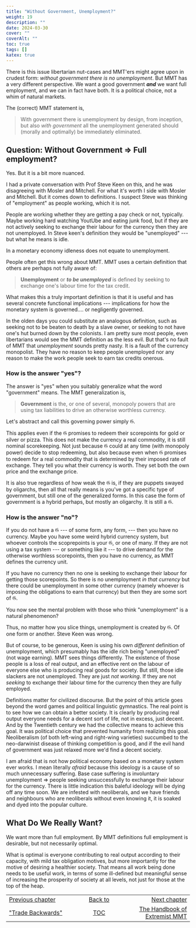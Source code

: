 ```yaml
---
title: "Without Government, Unemployment?"
weight: 19
description: ""
date: 2024-03-30
cover: ""
coverAlt: ""
toc: true
tags: []
katex: true
---
```


There is this issue libertarian nut-cases and MMT'ers might agree upon in 
crudest form: *without government there is no unemployment*. But MMT has a 
very different perspective. We want a good government **_and_** we want full 
employment, and we can in fact have both. It is a political choice, not a 
whim of natural markets.

The (correct) MMT statement is,

> With government there is unemployment by design, from inception, but also 
*with government* all the unemployment generated should (morally and 
optimally) be immediately eliminated.


## Question: Without Government $\Rightarrow$ Full employment?

Yes. But it is a bit more nuanced.

I had a private conversation with Prof Steve Keen on this, and he was 
disagreeing with Mosler and Mitchell. For what it's worth I side with Mosler 
and Mitchell. But it comes down to definitions. I suspect Steve was thinking 
of "employment" as people working, which it is not.
 
People are working whether they are getting a pay check or not, typically. 
Maybe working hard watching YoutUbe and eating junk food, but if they are 
not actively seeking to exchange their labour for the currency then they are 
not unemployed. In Steve keen's definition they would be "unemployed" --- but 
what he means is idle.

In a monetary economy idleness does not equate to unemployment.

People often get this wrong about MMT. MMT uses a certain definition that 
others are perhaps not fully aware of:

> **Unemployment** or **_to be unemployed_** is defined by seeking to 
exchange one's labour time for the tax credit.

What makes this a truly important definition is that it is useful and has 
several concrete functional implications --- implications for how the monetary 
system is governed.... or negligently governed.

In the olden days you could substitute an analogous definition, such as 
seeking not to be beaten to death by a slave owner, or seeking to not have 
one's hut burned down by the colonists. I am pretty sure most people, even 
libertarians would see the MMT definition as the less evil. But that's no fault 
of MMT that *unemployment* sounds pretty nasty. It is a fault of the currency 
monopolist. They have no reason to keep people unemployed nor any reason to 
make the work people seek to earn tax credits onerous.

### How is the answer "yes"?

The answer is "yes" when you suitably generalize what the word "government" 
means. The MMT generalization is,

> **Government** is the, or one of several, monopoly powers that are using 
tax liabilities to drive an otherwise worthless currency.

Let's abstract and call this governing power simply $\mathfrak{G}$.

This applies even if the $\mathfrak{G}$ promises to redeem their scorepoints 
for gold or silver or pizza. This does not make the currency a real commodity, 
it is still nominal scorekeeping. Not just because $\mathfrak{G}$ could at any 
time (with monopoly power) decide to stop redeeming, but also because even 
when $\mathfrak{G}$ promises to redeem for a real commodity that is determined 
by their imposed rate of exchange. They tell you what their currency is worth. 
They set both the own price and the exchange price.

It is also true regardless of how weak the $\mathfrak{G}$ is, if they are 
puppets swayed by oligarchs, then all that really means is you've got a 
specific type of government, but still one of the generalized forms. In this 
case the form of government is a hybrid perhaps, but mostly an oligarchy. It 
is still a $\mathfrak{G}$.


### How is the answer "no"?

If you do not have a $\mathfrak{G}$ --- of some form, any form, --- then you 
have no currency. Maybe you have some weird hybrid currency system, but 
whoever controls the scoprepoints is your $\mathfrak{G}$, or one of many. If 
they are not using a tax system --- or something like it --- to drive demand 
for the otherwise worthless scorepoints, then you have no currency, as MMT 
defines the currency unit.

If you have no currency then no one is seeking to exchange their labour for 
getting those scorepoints. So there is no unemployment *in that currency* but 
there could be unemployment in some other currency (namely whoever is 
imposing the obligations to earn that currency) but then they are some sort 
of $\mathfrak{G}$.

You now see the mental problem with those who think "unemployment" is a 
natural phenomenon? 

Thus, no matter how you slice things, unemployment is created by 
$\mathfrak{G}$. Of one form or another. Steve Keen was wrong. 

But of course, to be generous, Keen is using his own *different* definition 
of unemployment, which presumably has the idle rich being "unemployed" (not 
wage earning). MMT sees things differently. The existence of those people is 
a loss of real output, and an effective rent on the labour of everyone else 
who is producing real goods for society. But still, those idle slackers are 
not unemployed. They are just *not working*.  If they are not *seeking* to 
exchange their labour time for the currency then they are fully employed.

Definitions matter for civilized discourse. But the point of this article 
goes beyond the word games and political linguistic gymnastics. The real 
point is to see how we can obtain a better society. It is clearly by producing 
real output everyone needs for a decent sort of life, not in excess, just 
decent. And by the Twentieth century we had the collective means to achieve 
this goal. It was political choice that prevented humanity from realizing 
this goal.  Neoliberalism (of both left-wing and right-wing varieties) 
succumbed to the neo-darwinist disease of thinking competition is good, and 
if the evil hand of government was just relaxed more we'd find a decent 
society.

I am afraid that is not how political economy based on a monetary system 
ever works. I mean literally *afraid* because this ideology is a cause of 
so much unnecessary suffering. Base case suffering is involuntary 
unemployment $\Rightarrow$ people seeking unsuccessfully to exchange their 
labour for the 
currency. There is little indication this baleful ideology will be dying off 
any time soon. We are infested with neoliberals, and we have friends and 
neighbours who are neoliberals without even knowing it, it is soaked and dyed 
into the popular culture.


## What Do We Really Want?

We want more than full employment. By MMT definitions full employment is 
desirable, but not necessarily optimal.

What is optimal is everyone contributing to real output according to their 
capacity, with mild tax obligation motives, but more importantly for the 
motive of desiring a healthier society.  That means all work being done needs 
to be useful work, in terms of some ill-defined but meaningful sense of 
increasing the prosperity of society at all levels, not just for those at the 
top of the heap.




<table style="border-collapse: collapse; border=0;">
    <colgroup>
       <col span="1" style="width: 20%;">
       <col span="1" style="width: 20%;">
       <col span="1" style="width: 20%;">
    </colgroup>
<tr style="border: 1px solid color:#0f0f0f;">
<td style="border: 1px solid color:#0f0f0f;">
<a href="../026_tradebackwards">Previous chapter</a></td>
<td style="border: 1px solid color:#0f0f0f; text-align:center;">
<a href="../">Back to</a></td>
<td style="border: 1px solid color:#0f0f0f; text-align:right;">
<a href="../028_the_handbook_of_extremist_mmt">Next chapter</a></td>
</tr>
<tr style="border: 1px solid color:#0f0f0f;">
<td style="border: 1px solid color:#0f0f0f;">
<a href="../026_tradebackwards">"Trade Backwards"</a></td>
<td style="border: 1px solid color:#0f0f0f; text-align:center;">
<a href="../">TOC</a></td>
<td style="border: 1px solid color:#0f0f0f; text-align:right;">
<a href="../028_the_handbook_of_extremist_mmt">The Handbook of Extremist MMT</a></td>
</tr>
</table></table>



